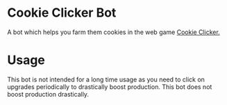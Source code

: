 # Cookie Clicker Bot
A bot which helps you farm them cookies in the web game [Cookie Clicker.](http://orteil.dashnet.org/cookieclicker/)

# Usage
This bot is not intended for a long time usage as you need to click on upgrades periodically to drastically boost production. This bot does not boost production drastically.
